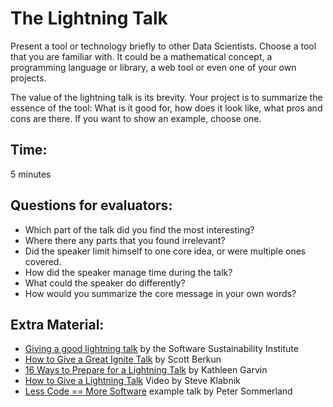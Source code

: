 
# The Lightning Talk

Present a tool or technology briefly to other Data Scientists. Choose a tool that you are familiar with. It could be a mathematical concept, a programming language or library, a web tool or even one of your own projects.

The value of the lightning talk is its brevity. Your project is to summarize the essence of the tool: What is it good for, how does it look like, what pros and cons are there. If you want to show an example, choose one.

## Time:

5 minutes

## Questions for evaluators:

* Which part of the talk did you find the most interesting?
* Where there any parts that you found irrelevant?
* Did the speaker limit himself to one core idea, or were multiple ones covered.
* How did the speaker manage time during the talk?
* What could the speaker do differently?
* How would you summarize the core message in your own words?

## Extra Material:

* [Giving a good lightning talk](https://www.software.ac.uk/home/cw11/giving-good-lightning-talk) by the Software Sustainability Institute
* [How to Give a Great Ignite Talk](http://scottberkun.com/2009/how-to-give-a-great-ignite-talk/) by Scott Berkun
* [16 Ways to Prepare for a Lightning Talk](https://www.semrush.com/blog/16-ways-to-prepare-for-a-lightning-talk/) by Kathleen Garvin
* [How to Give a Lightning Talk](https://vimeo.com/57965823) Video by Steve Klabnik
* [Less Code == More Software](https://www.youtube.com/watch?v=XLsZkA77h8c) example talk by Peter Sommerland
